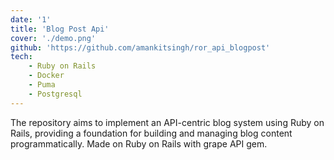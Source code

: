 ```yaml
---
date: '1'
title: 'Blog Post Api'
cover: './demo.png'
github: 'https://github.com/amankitsingh/ror_api_blogpost'
tech:
	- Ruby on Rails
	- Docker
	- Puma
	- Postgresql
---
```


The repository aims to implement an API-centric blog system using Ruby on Rails, providing a foundation for building and managing blog content programmatically. Made on Ruby on Rails with grape API gem.
